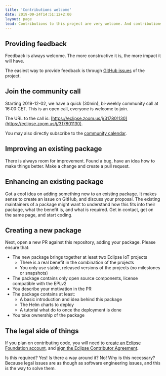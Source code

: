 ```yaml
---
title: 'Contributions welcome'
date: 2019-09-24T14:51:12+2:00
layout: page
lead: Contributions to this project are very welcome. And contributions can come in many different forms, one of the is code.
---
```


## Providing feedback

Feedback is always welcome. The more constructive it is, the more impact it will have.

The easiest way to provide feedback is through
[GitHub issues](https://github.com/eclipse/packages/issues) of the project.

## Join the community call

Starting <time datetime="2019-12-02">2019-12-02</time>, we have a quick (30min), bi-weekly
community call at <time datetime="16:00">16:00</time> CET. This is an open call,
everyone is welcome to join.

The URL to the call is: [https://eclipse.zoom.us/j/317801130](https://eclipse.zoom.us/j/317801130).

You may also directly subscribe to the [community calendar](https://calendar.google.com/calendar/ical/lu98p1vc1ed4itl7n9qno3oogc%40group.calendar.google.com/public/basic.ics).

## Improving an existing package

There is always room for improvement. Found a bug, have an idea how to make things better.
Make a change and create a pull request.

## Enhancing an existing package

Got a cool idea on adding something new to an existing package. It makes sense to create an issue on GitHub,
and discuss your proposal. The existing maintainers of a package might want to understand how this fits
into their package, what the benefit is, and what is required. Get in contact, get on the same page, and start coding.

## Creating a new package

Next, open a new PR against this repository, adding your package. Please ensure that:

* The new package brings together at least two Eclipse IoT projects
  * There is a real benefit in the combination of the projects
  * You only use stable, released versions of the projects (no milestones or snapshots)
* The package contains only open source components, license compatible with the EPLv2
* You describe your motivation in the PR
* The package contains at least:
  * A basic introduction and idea behind this package
  * The Helm charts to deploy
  * A tutorial what do to once the deployment is done
* You take ownership of the package

## The legal side of things

If you plan on contributing code, you will need to
[create an Eclipse Foundation account](https://accounts.eclipse.org/user/register),
and [sign the Eclipse Contributor Agreement](https://accounts.eclipse.org/user/eca).

Is this required? Yes! Is there a way around it? No! Why is this necessary? Because legal
issues are as though as software engineering issues, and this is the way to solve them.
